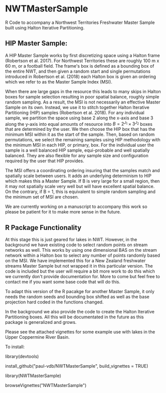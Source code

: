 # NWTMasterSample

R Code to accompany a Northwest Territories Freshwater Master Sample built using Halton Iterative Partitioning.

## HIP Master Sample:

A HIP Master Sample works by first discretizing space using a Halton frame (Robertson et al. 2017). 
For Northwest Territories these are roughly 100 m x 60 m, or a football field. The frame's box is defined as a bounding box
of the entire NWT, and then given a random start and single permutations introduced in Robertson et al. (2018) each Halton box
is given an ordering which we refer to as the Master Sample Index (MSI). 

When there are large gaps in the resource this leads to many skips in Halton boxes for sample selection resulting in
poor spatial balance, roughly simple random sampling. As a result, the MSI is not necessarily an effective Master Sample on its own.
Instead, we use it to stitch together Halton Iterative Partitioning (HIP) samples (Robertson et al. 2018). For any individual sample,
we partition the space using base 2 along the x-axis and base 3 along the y-axis into equal amounts of resource into $B = 2^{J_1} \times 3^{J_2}$ boxes
that are determined by the user. We then choose the HIP box that has the minimum MSI within it as the start of the sample. Then, 
based on random permutations, we select the remaining samples using HIP methodology with the minimum MSI in each HIP, or primary, box. 
For the individual user the sample is a well balanced HIP sample, equi-probable and well spatially balanced. They are also flexible for
any sample size and configuration required by the user that HIP provides.

The MSI offers a coordinating ordering insuring that the samples match and spatially scale between users. It adds an underlying determinism
to HIP which makes this a Master Sample. If B is very large for a small region, then it may not spatially scale very well but will have excellent
spatial balance. On the contrary, if B = 1, this is equivalent to simple random sampling and the minimum set of MSI are chosen.

We are currently working on a manuscript to accompany this work so please be patient for it to make more sense in the future.

## R Package Functionality

At this stage this is just geared for lakes in NWT. However, in the background we have existing code to select random points on
stream networks as well. This works by using one dimensional BAS on the stream network within a Halton box to select any number
of points randomly based on the MSI. We have implemented this for a New Zealand freshwater streams Master Sample but not wrapped it in this
particular version. The code is included but the user will require a bit more work to do this which we currently don't provide documentation for.
More to come but feel free to contact me if you want some base code that will do this.

To adapt this version of the R pacakge for another Master Sample, it only needs the random seeds and bounding box shifted as well
as the base projection hard coded in the functions changed.

In the background we also provide the code to create the Halton Iterative Partitioning boxes. All this will be documentated in the future
as this package is generalized and grows.

Please see the attached vignettes for some example use with lakes in the Upper Coppermine River Basin.

To install:

library(devtools)

install_github("paul-vdb/NWTMasterSample", build_vignettes = TRUE)

library(NWTMasterSample)

browseVignettes("NWTMasterSample")

